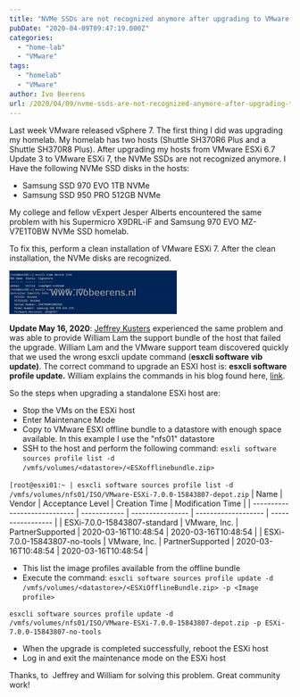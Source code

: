 ```yaml
---
title: "NVMe SSDs are not recognized anymore after upgrading to VMware ESXi 7"
pubDate: "2020-04-09T09:47:19.000Z"
categories: 
  - "home-lab"
  - "VMware"
tags: 
  - "homelab"
  - "VMware"
author: Ivo Beerens
url: /2020/04/09/nvme-ssds-are-not-recognized-anymore-after-upgrading-to-vmware-esxi-7/
---
```


Last week VMware released vSphere 7. The first thing I did was upgrading my homelab. My homelab has two hosts (Shuttle SH370R6 Plus and a Shuttle SH370R8 Plus). After upgrading my hosts from VMware ESXi 6.7 Update 3 to VMware ESXi 7, the NVMe SSDs are not recognized anymore. I Have the following NVMe SSD disks in the hosts:
- Samsung SSD 970 EVO 1TB NVMe
- Samsung SSD 950 PRO 512GB NVMe

My college and fellow vExpert Jesper Alberts encountered the same problem with his Supermicro X9DRL-iF and Samsung 970 EVO MZ-V7E1T0BW NVMe SSD homelab.

To fix this, perform a clean installation of VMware ESXi 7. After the clean installation, the NVMe disks are recognized.

[![](images/1-300x78.png)](images/1.png)

**Update May 16, 2020**: [Jeffrey Kusters](https://www.jeffreykusters.nl/2020/04/14/VMware-nvme-pcie-driver-missing-on-esxi-7-0-after-upgrade/) experienced the same problem and was able to provide William Lam the support bundle of the host that failed the upgrade. William Lam and the VMware support team discovered quickly that we used the wrong esxcli update command (**esxcli software vib update)**. The correct command to upgrade an ESXI host is: **esxcli software profile update.** William explains the commands in his blog found here, [link](https://www.virtuallyghetto.com/2020/04/important-nvme-ssd-not-found-after-upgrading-to-esxi-7-0.html).

So the steps when upgrading a standalone ESXi host are:
- Stop the VMs on the ESXi host
- Enter Maintenance Mode
- Copy to VMware ESXI offline bundle to a datastore with enough space available. In this example I use the "nfs01" datastore
- SSH to the host and perform the following command: `esxli software sources profile list -d /vmfs/volumes/<datastore>/<ESXofflinebundle.zip>`

`[root@esxi01:~ | esxcli software sources profile list -d /vmfs/volumes/nfs01/ISO/VMware-ESXi-7.0.0-15843807-depot.zip`
| Name    |                      Vendor  |      Acceptance Level |  Creation Time  |       Modification Time |
| ---------------------------- | ------------ | ---------------- | ------------------- | ----------------- |
| ESXi-7.0.0-15843807-standard | VMware, Inc. | PartnerSupported | 2020-03-16T10:48:54 | 2020-03-16T10:48:54 |
| ESXi-7.0.0-15843807-no-tools | VMware, Inc. | PartnerSupported | 2020-03-16T10:48:54 | 2020-03-16T10:48:54 |

- This list the image profiles available from the offline bundle
- Execute the command: `esxcli software sources profile update -d /vmfs/volumes/<datastore>/<ESXiOfflineBundle.zip> -p <Image profile>`

``` 
esxcli software sources profile update -d /vmfs/volumes/nfs01/ISO/VMware-ESXi-7.0.0-15843807-depot.zip -p ESXi-7.0.0-15843807-no-tools
```

- When the upgrade is completed successfully, reboot the ESXi host
- Log in and exit the maintenance mode on the ESXi host

Thanks, to  Jeffrey and William for solving this problem. Great community work!